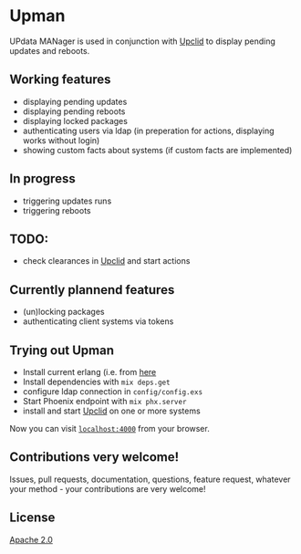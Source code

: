 # Upman

UPdata MANager is used in conjunction with [Upclid](https://github.com/flat235/upclid) to display pending updates and reboots.

## Working features
 - displaying pending updates
 - displaying pending reboots
 - displaying locked packages
 - authenticating users via ldap (in preperation for actions, displaying works without login)
 - showing custom facts about systems (if custom facts are implemented)
  
## In progress
 - triggering updates runs
 - triggering reboots

## TODO:
 - check clearances in [Upclid](https://github.com/flat235/upclid) and start actions

## Currently plannend features
 - (un)locking packages
 - authenticating client systems via tokens
 
## Trying out Upman
  - Install current erlang (i.e. from [here](https://www.erlang-solutions.com/resources/download.html)
  - Install dependencies with `mix deps.get`
  - configure ldap connection in `config/config.exs`
  - Start Phoenix endpoint with `mix phx.server`
  - install and start [Upclid](https://github.com/flat235/upclid) on one or more systems

Now you can visit [`localhost:4000`](http://localhost:4000) from your browser.

## Contributions very welcome!
Issues, pull requests, documentation, questions, feature request, whatever your method - your contributions are very welcome!

## License
[Apache 2.0](LICENSE)
